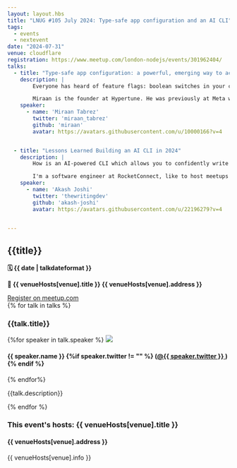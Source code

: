 ```yaml
---
layout: layout.hbs
title: "LNUG #105 July 2024: Type-safe app configuration and an AI CLI"
tags:
  - events
  - nextevent
date: "2024-07-31"
venue: cloudflare
registration: https://www.meetup.com/london-nodejs/events/301962404/
talks:
  - title: "Type-safe app configuration: a powerful, emerging way to accelerate product development"
    description: |
        Everyone has heard of feature flags: boolean switches in your code that you can flip at runtime for different users, environments, etc. But they are just one part of a much broader best practice called “application configuration”. Big tech companies like Meta and Google have internal tools for structured, type-safe app configuration that help them accelerate development of products and backend services. This talk dives into what app configuration is and how it can empower your whole team to move faster, including your nontechnical colleagues.

        Miraan is the founder at Hypertune. He was previously at Meta where he led teams across frontend, mobile, backend and machine learning.
    speaker:
      - name: 'Miraan Tabrez'
        twitter: 'miraan_tabrez'
        github: 'miraan'
        avatar: https://avatars.githubusercontent.com/u/10000166?v=4


  - title: "Lessons Learned Building an AI CLI in 2024"
    description: |
        How is an AI-powered CLI which allows you to confidently write complex commands and queries in your CLI. This talk goes into how "How" was built, talking about the no-build CLI deployment process, type-safety, cross-OS compatibility, and more!

        I'm a software engineer at RocketConnect, like to host meetups and write code in my spare time and also run!
    speaker:
      - name: 'Akash Joshi'
        twitter: 'thewritingdev'
        github: 'akash-joshi'
        avatar: https://avatars.githubusercontent.com/u/22196279?v=4

  
---
```


<div class="event-detail">
<h2>{{title}}
</h2>
<p>
<strong>🗓 {{ date  |  talkdateformat }}</strong>
</p>
<p>
<strong>
🏢 {{ venueHosts[venue].title }}
{{ venueHosts[venue].address }}
</strong>
</p>

<div >
<a class="lnug-ticket cta" href="{{registration}}" target="_blank">Register on meetup.com</a>
</div>
<div class="talks">
{% for talk in talks %}
<div class="talk">

<h3>{{talk.title}}
</h3>

{%for speaker in talk.speaker %}
<img src="{{speaker.avatar}}" class="bio-pic"/>

<h4>{{ speaker.name }}
{%if speaker.twitter != "" %}
(<a href="https://twitter.com/{{speaker.twitter}}">@{{ speaker.twitter }}
</a>)
{% endif %}
</h4>
{% endfor%}

{{talk.description}}

</div>
{% endfor %}

</div>

<div class="event-hosts">

### This event's hosts: {{ venueHosts[venue].title }}

#### {{ venueHosts[venue].address }}

{{ venueHosts[venue].info }}

</div>

</div>
